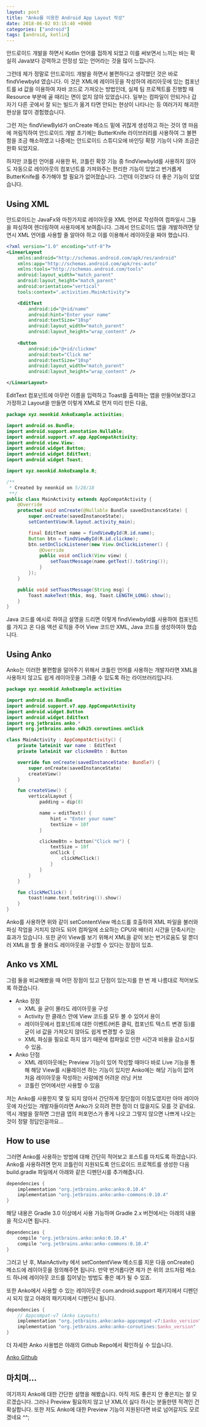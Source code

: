 ```yaml
---
layout: post
title: "Anko를 이용한 Android App Layout 작성"
date: 2018-06-02 03:15:40 +0900
categories: ["android"]
tags: [android, kotlin]
---
```




안드로이드 개발을 하면서 Kotlin 언어를 접하게 되었고 이를 써보면서 느끼는 바는 확실히 Java보다 강력하고 안정성 있는 언어라는 것을 많이 느낍니다.

그런데 제가 정말로 안드로이드 개발을 하면서 불편하다고 생각했던 것은 바로 findViewbyId 였습니다. 이 것은 XML에 레이아웃을 작성하여 레리아웃에 있는 컴포넌트를 id 값을 이용하여 자바 코드로 가져오는 방법인데, 실제 팀 프로젝트를 진행할 때 Resource 부분에 골 때리는 면이 없지 않아 있었습니다. 일부는 컴파일이 안되거나 갑자기 다른 곳에서 잘 되는 빌드가 옮겨 타면 안되는 현상이 나타나는 등 여러가지 해괴한 현상을 많이 경험했습니다.

그런 저는 findViewById가 onCreate 메소드 밑에 귀찮게 생성하고 하는 것이 영 마음에 꺼림직하여 안드로이드 개발 초기에는 ButterKnife 라이브러리를 사용하여 그 불편함을 조금 해소하였고 나중에는 안드로이드 스튜디오에 바인딩 확장 기능이 나와 조금은 완화 되었지요.

하지만 코틀린 언어를 사용한 뒤, 코틀린 확장 기능 중 findViewbyId를 사용하지 않아도 자동으로 레이아웃의 컴포넌트를 가져와주는 편리한 기능이 있었고 번거롭게 ButterKnife를 추가해야 할 필요가 없어졌습니다. 그런데 이것보다 더 좋은 기능이 있었습니다.



## Using XML 

안드로이드는 JavaFx와 마찬가지로 레이아웃을 XML 언어로 작성하여 컴파일시 그들을 파싱하여 렌더링하여 사용자에게 보여줍니다. 그래서 안드로이드 앱을 개발하려면 당연시 XML 언어를 사용할 줄 알아야 하고 이를 이용해서 레이아웃을 짜야 했습니다.

```xml
<?xml version="1.0" encoding="utf-8"?>
<LinearLayout
    xmlns:android="http://schemas.android.com/apk/res/android"
    xmlns:app="http://schemas.android.com/apk/res-auto"
    xmlns:tools="http://schemas.android.com/tools"
    android:layout_width="match_parent"
    android:layout_height="match_parent"
    android:orientation="vertical"
    tools:context=".activities.MainActivity">

    <EditText
        android:id="@+id/name"
        android:hint="Enter your name"
        android:textSize="10sp"
        android:layout_width="match_parent"
        android:layout_height="wrap_content" />
    
    <Button
        android:id="@+id/clickme"
        android:text="Click me"
        android:textSize="10sp"
        android:layout_width="match_parent"
        android:layout_height="wrap_content" />

</LinearLayout>
```

EditText 컴포넌트에 아무런 이름을 입력하고 Toast를 출력하는 앱을 만들어보겠다고 가정하고 Layout을 만들면 이렇게 XML로 먼저 미리 만든 다음,

```java
package xyz.neonkid.AnkoExample.activities;

import android.os.Bundle;
import android.support.annotation.Nullable;
import android.support.v7.app.AppCompatActivity;
import android.view.View;
import android.widget.Button;
import android.widget.EditText;
import android.widget.Toast;

import xyz.neonkid.AnkoExample.R;

/**
 * Created by neonkid on 5/28/18
 **/
public class MainActivity extends AppCompatActivity {
    @Override
    protected void onCreate(@Nullable Bundle savedInstanceState) {
        super.onCreate(savedInstanceState);
        setContentView(R.layout.activity_main);

        final EditText name = findViewById(R.id.name);
        Button btn = findViewById(R.id.clickme);
        btn.setOnClickListener(new View.OnClickListener() {
            @Override
            public void onClick(View view) {
                setToastMessage(name.getText().toString());
            }
        });
    }

    public void setToastMessage(String msg) {
        Toast.makeText(this, msg, Toast.LENGTH_LONG).show();
    }
}

```

Java 코드를 예시로 하여금 설명을 드리면 이렇게 findViewbyId를 사용하여 컴포넌트를 가지고 온 다음 액션 로직을 주어 View 코드만 XML, Java 코드를 생성하여야 했습니다. 



## Using Anko

Anko는 이러한 불편함을 덜어주기 위해서 코틀린 언어를 사용하는 개발자라면 XML을 사용하지 않고도 쉽게 레이아웃을 그려줄 수 있도록 하는 라이브러리입니다. 

```kotlin
package xyz.neonkid.AnkoExample.activities

import android.os.Bundle
import android.support.v7.app.AppCompatActivity
import android.widget.Button
import android.widget.EditText
import org.jetbrains.anko.*
import org.jetbrains.anko.sdk25.coroutines.onClick

class MainActivity : AppCompatActivity() {
    private lateinit var name : EditText
    private lateinit var clickmeBtn : Button

    override fun onCreate(savedInstanceState: Bundle?) {
        super.onCreate(savedInstanceState)
        createView()
    }

    fun createView() {
        verticalLayout {
            padding = dip(8)

            name = editText() {
                hint = "Enter your name"
                textSize = 10f
            }

            clickmeBtn = button("Click me") {
                textSize = 10f
                onClick {
                    clickMeClick()
                }
            }
        }
    }

    fun clickMeClick() {
        toast(name.text.toString()).show()
    }
}

```

Anko를 사용하면 위와 같이 setContentView 메소드를 호출하여 XML 파일을 불러와 파싱 작업을 거치지 않아도 되어 컴파일에 소요하는 CPU와 배터리 시간을 단축시키는 효과가 있습니다. 또한 굳이 View를 보기 위해서 XML을 같이 보는 번거로움도 덜 뿐더러 XML을 할 줄 몰라도 레이아웃을 구성할 수 있다는 장점이 있죠.



## Anko vs XML

그럼 둘을 비교해봤을 때 어떤 장점이 있고 단점이 있는지를 한 번 제 나름대로 적어보도록 하겠습니다.

* Anko 장점
  * XML 을 굳이 몰라도 레이아웃을 구성
  * Activity 한 클래스 안에 View 코드를 모두 볼 수 있어서 용이
  * 레이아웃에서 컴포넌트에 대한 이벤트(버튼 클릭, 컴포넌트 텍스트 변경 등)를 굳이 id 값을 가져오지 않아도 쉽게 변경할 수 있음
  * XML 파싱을 필요로 하지 않기 때문에 컴파일로 인한 시간과 비용을 감소시킬 수 있음.
* Anko 단점
  * XML 레이아웃에는 Preview 기능이 있어 작성할 때마다 바로 Live 기능을 통해 해당 View를 시뮬레이션 하는 기능이 있지만 Anko에는 해당 기능이 없어 처음 레이아웃을 작성하는 사람에겐 어려운 러닝 커브
  * 코틀린 언어에서만 사용할 수 있음

저는 Anko를 사용한지 몇 일 되지 않아서 간단하게 장단점이 이정도였지만 아마 레이아웃에 자신있는 개발자들이라면 Anko가 오히려 편한 점이 더 많을지도 모를 것 같네요. 역시 개발을 잘하면 그만큼 앱의 퍼포먼스가 좋게 나오고 그렇지 않으면 나쁘게 나오는 것이 정말 정답인걸까요...



## How to use

그러면 Anko를 사용하는 방법에 대해 간단히 적어보고 포스트를 마치도록 하겠습니다. Anko를 사용하려면 먼저 코틀린이 지원되도록 안드로이드 프로젝트를 생성한 다음 build.gradle 파일에서 아래와 같은 디펜던시를 추가해줍니다.

```groovy
dependencies {
    implementation "org.jetbrains.anko:anko:0.10.4"
    implementation "org.jetbrains.anko:anko-commons:0.10.4"
}
```

해당 내용은 Gradle 3.0 이상에서 사용 가능하며 Gradle 2.x 버전에서는 아래의 내용을 적으시면 됩니다.

```groovy
dependencies {
    compile "org.jetbrains.anko:anko:0.10.4"
    compile "org.jetbrains.anko:anko-commons:0.10.4"
}
```

그러고 난 후, MainActivity 에서 setContentView 메소드를 지운 다음 onCreate() 메소드에 레이아웃을 정의해주면 됩니다. 만약 번거롭다면 제가 쓴 위의 코드처럼 메소드 하나에 레이아웃 코드를 집어넣는 방법도 좋은 예가 될 수 있죠.

또한 Anko에서 사용할 수 있는 레이아웃은 com.android.support 패키지에서 디펜던시 되지 않고 아래의 패키지에서 디펜던시 됩니다.

```groovy
dependencies {
    // Appcompat-v7 (Anko Layouts)
    implementation "org.jetbrains.anko:anko-appcompat-v7:$anko_version"
    implementation "org.jetbrains.anko:anko-coroutines:$anko_version"
}
```

더 자세한 Anko 사용법은 아래의 Github Repo에서 확인하실 수 있습니다.

<div markdown="0"><a href="https://github.com/Kotlin/anko" class="btn btn-info">Anko Github</a></div>

## 마치며...

여기까지 Anko에 대한 간단한 설명을 해봤습니다. 아직 저도 좋은지 안 좋은지는 잘 모르겠습니다. 그러나 Preview 필요하지 않고 난 XML이 싫다 하시는 분들한텐 적격인 건 확실합니다. 또한 저도 Anko에 대한 Preview 기능이 지원된다면 바로 넘어갈지도 모르겠네요 ^^;